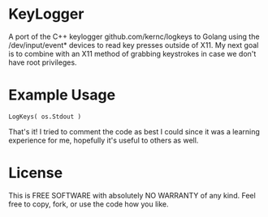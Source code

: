 # KeyLogger
A port of the C++ keylogger github.com/kernc/logkeys to Golang using the /dev/input/event* devices to read key presses outside of X11.  My next goal is
to combine with an X11 method of grabbing keystrokes in case we don't have root privileges.

# Example Usage

    LogKeys( os.Stdout )

That's it!  I tried to comment the code as best I could since it was a learning experience for me, hopefully it's useful to others as well.

# License

This is FREE SOFTWARE with absolutely NO WARRANTY of any kind.  Feel free to copy,
fork, or use the code how you like.
